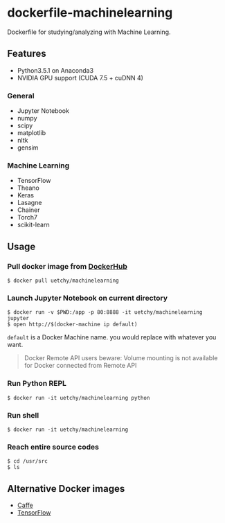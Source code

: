 # dockerfile-machinelearning

Dockerfile for studying/analyzing with Machine Learning.

## Features

- Python3.5.1 on Anaconda3
- NVIDIA GPU support (CUDA 7.5 + cuDNN 4)

### General

- Jupyter Notebook
- numpy
- scipy
- matplotlib
- nltk
- gensim

### Machine Learning

- TensorFlow
- Theano
- Keras
- Lasagne
- Chainer
- Torch7
- scikit-learn

## Usage

### Pull docker image from [DockerHub](https://registry.hub.docker.com/u/uetchy/machinelearning/)

```
$ docker pull uetchy/machinelearning
```

### Launch Jupyter Notebook on current directory

```
$ docker run -v $PWD:/app -p 80:8888 -it uetchy/machinelearning jupyter
$ open http://$(docker-machine ip default)
```

`default` is a Docker Machine name. you would replace with whatever you want.

> Docker Remote API users beware: Volume mounting is not available for Docker connected from Remote API

### Run Python REPL

```
$ docker run -it uetchy/machinelearning python
```

### Run shell

```
$ docker run -it uetchy/machinelearning
```

### Reach entire source codes

```
$ cd /usr/src
$ ls
```

## Alternative Docker images

- [Caffe](https://github.com/tleyden/docker/tree/master/caffe)
- [TensorFlow](https://github.com/tensorflow/tensorflow/blob/master/tensorflow/g3doc/get_started/os_setup.md#docker-installation)
